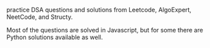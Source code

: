 



practice DSA questions and solutions from Leetcode, AlgoExpert, NeetCode, and Structy. 


Most of the questions are solved in Javascript, but for some there are Python solutions available as well.



